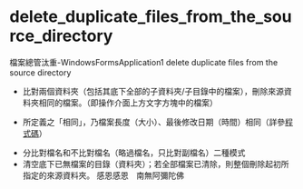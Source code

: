 # delete_duplicate_files_from_the_source_directory
檔案總管汰重-WindowsFormsApplication1 delete duplicate files from the source directory
* 比對兩個資料夾（包括其底下全部的子資料夾/子目錄中的檔案），刪除來源資料夾相同的檔案。（即操作介面上方文字方塊中的檔案）
- 所定義之「相同」，乃檔案長度（大小）、最後修改日期（時間）相同（詳參[程式碼](https://github.com/oscarsun72/delete_duplicate_files_from_the_source_directory/blob/5cc57c4aa45d558fb6746d363079c54b12468829/%E6%AA%94%E6%A1%88%E7%B8%BD%E7%AE%A1%E6%B1%B0%E9%87%8D-WindowsFormsApplication1/Form1.cs#L39)）
* 分比對檔名和不比對檔名（略過檔名，只比對副檔名）二種模式
* 清空底下已無檔案的目錄（資料夾）；若全部檔案已清除，則整個刪除起初所指定的來源資料夾。
感恩感恩　南無阿彌陀佛
